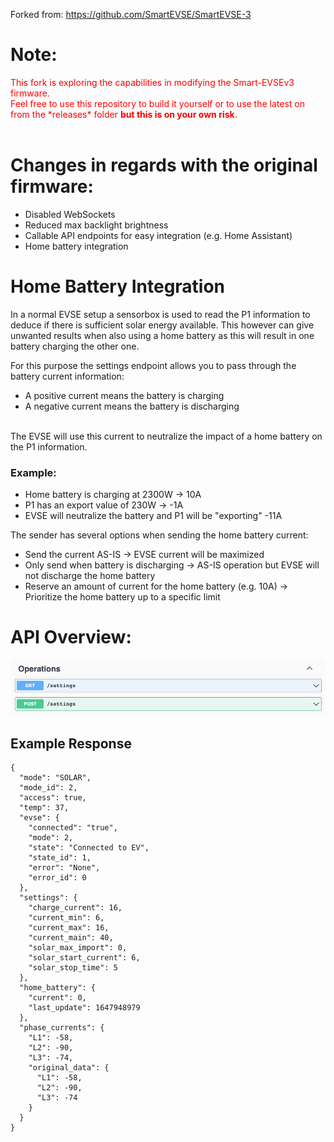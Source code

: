 Forked from: https://github.com/SmartEVSE/SmartEVSE-3

# Note:
<span style="color:red">
This fork is exploring the capabilities in modifying the Smart-EVSEv3 firmware.<br/>
Feel free to use this repository to build it yourself or to use the latest on from the *releases* folder <b>but this is on your own risk</b>.
</span>
<br />
<br />

# Changes in regards with the original firmware:
* Disabled WebSockets
* Reduced max backlight brightness
* Callable API endpoints for easy integration (e.g. Home Assistant)
* Home battery integration

# Home Battery Integration
In a normal EVSE setup a sensorbox is used to read the P1 information to deduce if there is sufficient solar energy available. This however can give unwanted results when also using a home battery as this will result in one battery charging the other one. <br/>

For this purpose the settings endpoint allows you to pass through the battery current information:
* A positive current means the battery is charging
* A negative current means the battery is discharging
<br>
The EVSE will use this current to neutralize the impact of a home battery on the P1 information.<br>

### Example:
* Home battery is charging at 2300W -> 10A
* P1 has an export value of 230W -> -1A
* EVSE will neutralize the battery and P1 will be "exporting" -11A

The sender has several options when sending the home battery current:
* Send the current AS-IS -> EVSE current will be maximized
* Only send when battery is discharging -> AS-IS operation but EVSE will not discharge the home battery
* Reserve an amount of current for the home battery (e.g. 10A) -> Prioritize the home battery up to a specific limit


# API Overview:
![Image of SmartEVSE](/pictures/api-1.png)

## Example Response

```
{
  "mode": "SOLAR",
  "mode_id": 2,
  "access": true,
  "temp": 37,
  "evse": {
    "connected": "true",
    "mode": 2,
    "state": "Connected to EV",
    "state_id": 1,
    "error": "None",
    "error_id": 0
  },
  "settings": {
    "charge_current": 16,
    "current_min": 6,
    "current_max": 16,
    "current_main": 40,
    "solar_max_import": 0,
    "solar_start_current": 6,
    "solar_stop_time": 5
  },
  "home_battery": {
    "current": 0,
    "last_update": 1647948979
  },
  "phase_currents": {
    "L1": -58,
    "L2": -90,
    "L3": -74,
    "original_data": {
      "L1": -58,
      "L2": -90,
      "L3": -74
    }
  }
}
```